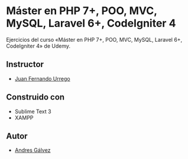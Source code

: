 # Máster en PHP 7+, POO, MVC, MySQL, Laravel 6+, CodeIgniter 4
Ejercicios del curso «Máster en PHP 7+, POO, MVC, MySQL, Laravel 6+, CodeIgniter 4» de Udemy.
## Instructor
* [Juan Fernando Urrego](https://www.udemy.com/user/juanunativa/)
## Construido con
* Sublime Text 3
* XAMPP
## Autor
* [Andres Gálvez](https://github.com/AndresSGalvezA)

